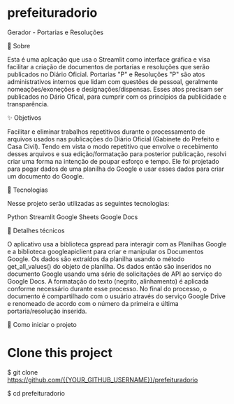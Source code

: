 # prefeituradorio

Gerador - Portarias e Resoluções

🎯 Sobre

Esta é uma aplcação que usa o Streamlit como interface gráfica e visa facilitar a criação de documentos de portarias e resoluções que serão publicados no Diário Oficial.
Portarias "P" e Resoluções "P" são atos administrativos internos que lidam com questões de pessoal, geralmente nomeações/exoneções e designações/dispensas. Esses atos precisam ser publicados no Dário Ofical, para cumprir com os princípios da publicidade e transparência. 

✨ Objetivos

Facilitar e eliminar trabalhos repetitivos durante o processamento de arquivos usados nas publicações do Diário Oficial (Gabinete do Prefeito e Casa Civil). Tendo em vista o modo repetitivo que envolve o recebimento desses arquivos e sua edição/formatação para posterior publicação, resolvi criar uma forma na intenção de poupar esforço e tempo. Ele foi projetado para pegar dados de uma planilha do Google e usar esses dados para criar um documento do Google. 

🚀 Tecnologias

Nesse projeto serão utilizadas as seguintes tecnologias:

Python
Streamlit
Google Sheets
Google Docs

🚀 Detalhes técnicos

O aplicativo usa a biblioteca gspread para interagir com as Planilhas Google e a biblioteca googleapiclient para criar e manipular os Documentos Google. Os dados são extraídos da planilha usando o método get_all_values() do objeto de planilha. Os dados então são inseridos no documento Google usando uma série de solicitações de API ao serviço do Google Docs. A formatação do texto (negrito, alinhamento) é aplicada conforme necessário durante esse processo. No final do processo, o documento é compartilhado com o usuário através do serviço Google Drive e renomeado de acordo com o número da primeira e última portaria/resolução inserida.

🏁 Como iniciar o projeto

# Clone this project
$ git clone https://github.com/{{YOUR_GITHUB_USERNAME}}/prefeituradorio

$ cd prefeituradorio
